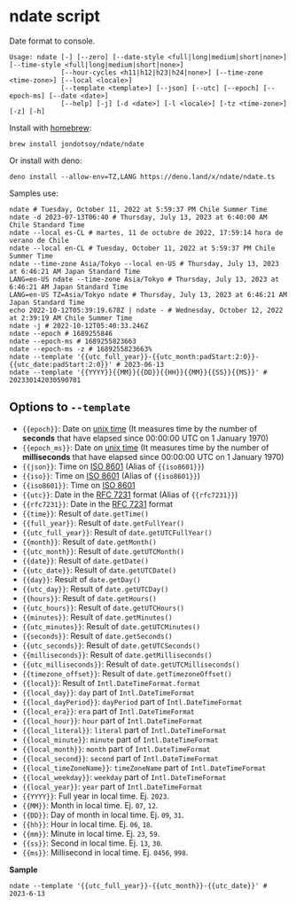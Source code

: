 # ndate script

Date format to console.

```shell
Usage: ndate [-] [--zero] [--date-style <full|long|medium|short|none>] [--time-style <full|long|medium|short|none>]
             [--hour-cycles <h11|h12|h23|h24|none>] [--time-zone <time-zone>] [--local <locale>]
             [--template <template>] [--json] [--utc] [--epoch] [--epoch-ms] [--date <date>]
             [--help] [-j] [-d <date>] [-l <locale>] [-tz <time-zone>] [-z] [-h]
```

Install with [homebrew](https://brew.sh/):

```shell
brew install jondotsoy/ndate/ndate
```

Or install with deno:

```shell
deno install --allow-env=TZ,LANG https://deno.land/x/ndate/ndate.ts
```

Samples use:

```shell
ndate # Tuesday, October 11, 2022 at 5:59:37 PM Chile Summer Time
ndate -d 2023-07-13T06:40 # Thursday, July 13, 2023 at 6:40:00 AM Chile Standard Time
ndate --local es-CL # martes, 11 de octubre de 2022, 17:59:14 hora de verano de Chile
ndate --local en-CL # Tuesday, October 11, 2022 at 5:59:37 PM Chile Summer Time
ndate --time-zone Asia/Tokyo --local en-US # Thursday, July 13, 2023 at 6:46:21 AM Japan Standard Time
LANG=en-US ndate --time-zone Asia/Tokyo # Thursday, July 13, 2023 at 6:46:21 AM Japan Standard Time
LANG=en-US TZ=Asia/Tokyo ndate # Thursday, July 13, 2023 at 6:46:21 AM Japan Standard Time
echo 2022-10-12T05:39:19.678Z | ndate - # Wednesday, October 12, 2022 at 2:39:19 AM Chile Summer Time
ndate -j # 2022-10-12T05:40:33.246Z
ndate --epoch # 1689255846
ndate --epoch-ms # 1689255823663
ndate --epoch-ms -z # 1689255823663%
ndate --template '{{utc_full_year}}-{{utc_month:padStart:2:0}}-{{utc_date:padStart:2:0}}' # 2023-06-13
ndate --template '{{YYYY}}{{MM}}{{DD}}{{HH}}{{MM}}{{SS}}{{MS}}' # 202330142030590781
```

## Options to `--template`

- `{{epoch}}`: Date on [unix time](https://en.wikipedia.org/wiki/Unix_time) (It measures time by the number of **seconds** that have elapsed since 00:00:00 UTC on 1 January 1970)
- `{{epoch_ms}}`: Date on [unix time](https://en.wikipedia.org/wiki/Unix_time) (It measures time by the number of **milliseconds** that have elapsed since 00:00:00 UTC on 1 January 1970)
- `{{json}}`: Time on [ISO 8601](https://en.wikipedia.org/wiki/ISO_8601) (Alias of `{{iso8601}}`)
- `{{iso}}`: Time on [ISO 8601](https://en.wikipedia.org/wiki/ISO_8601) (Alias of `{{iso8601}}`)
- `{{iso8601}}`: Time on [ISO 8601](https://en.wikipedia.org/wiki/ISO_8601)
- `{{utc}}`: Date in the [RFC 7231](https://datatracker.ietf.org/doc/html/rfc7231#section-7.1.1.1) format (Alias of `{{rfc7231}}`)
- `{{rfc7231}}`: Date in the [RFC 7231](https://datatracker.ietf.org/doc/html/rfc7231#section-7.1.1.1) format
- `{{time}}`: Result of `date.getTime()`
- `{{full_year}}`: Result of `date.getFullYear()`
- `{{utc_full_year}}`: Result of `date.getUTCFullYear()`
- `{{month}}`: Result of `date.getMonth()`
- `{{utc_month}}`: Result of `date.getUTCMonth()`
- `{{date}}`: Result of `date.getDate()`
- `{{utc_date}}`: Result of `date.getUTCDate()`
- `{{day}}`: Result of `date.getDay()`
- `{{utc_day}}`: Result of `date.getUTCDay()`
- `{{hours}}`: Result of `date.getHours()`
- `{{utc_hours}}`: Result of `date.getUTCHours()`
- `{{minutes}}`: Result of `date.getMinutes()`
- `{{utc_minutes}}`: Result of `date.getUTCMinutes()`
- `{{seconds}}`: Result of `date.getSeconds()`
- `{{utc_seconds}}`: Result of `date.getUTCSeconds()`
- `{{milliseconds}}`: Result of `date.getMilliseconds()`
- `{{utc_milliseconds}}`: Result of `date.getUTCMilliseconds()`
- `{{timezone_offset}}`: Result of `date.getTimezoneOffset()`
- `{{local}}`: Result of `Intl.DateTimeFormat.format`
- `{{local_day}}`: `day` part of `Intl.DateTimeFormat`
- `{{local_dayPeriod}}`: `dayPeriod` part of `Intl.DateTimeFormat`
- `{{local_era}}`: `era` part of `Intl.DateTimeFormat`
- `{{local_hour}}`: `hour` part of `Intl.DateTimeFormat`
- `{{local_literal}}`: `literal` part of `Intl.DateTimeFormat`
- `{{local_minute}}`: `minute` part of `Intl.DateTimeFormat`
- `{{local_month}}`: `month` part of `Intl.DateTimeFormat`
- `{{local_second}}`: `second` part of `Intl.DateTimeFormat`
- `{{local_timeZoneName}}`: `timeZoneName` part of `Intl.DateTimeFormat`
- `{{local_weekday}}`: `weekday` part of `Intl.DateTimeFormat`
- `{{local_year}}`: `year` part of `Intl.DateTimeFormat`
- `{{YYYY}}`: Full year in local time. Ej. `2023`.
- `{{MM}}`: Month in local time. Ej. `07`, `12`.
- `{{DD}}`: Day of month in local time. Ej. `09`, `31`.
- `{{hh}}`: Hour in local time. Ej. `06`, `18`. 
- `{{mm}}`: Minute in local time. Ej. `23`, `59`.
- `{{ss}}`: Second in local time. Ej. `13`, `30`.
- `{{ms}}`: Millisecond in local time. Ej. `0456`, `998`.


**Sample**

```shell
ndate --template '{{utc_full_year}}-{{utc_month}}-{{utc_date}}' # 2023-6-13
```
